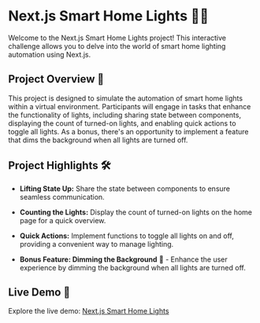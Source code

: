 # Next.js Smart Home Lights 🏡💡

Welcome to the Next.js Smart Home Lights project! This interactive challenge allows you to delve into the world of smart home lighting automation using Next.js. 

## Project Overview 🚀

This project is designed to simulate the automation of smart home lights within a virtual environment. Participants will engage in tasks that enhance the functionality of lights, including sharing state between components, displaying the count of turned-on lights, and enabling quick actions to toggle all lights. As a bonus, there's an opportunity to implement a feature that dims the background when all lights are turned off.

## Project Highlights 🛠️

- **Lifting State Up:** Share the state between components to ensure seamless communication.
  
- **Counting the Lights:** Display the count of turned-on lights on the home page for a quick overview.
  
- **Quick Actions:** Implement functions to toggle all lights on and off, providing a convenient way to manage lighting.
  
- **Bonus Feature: Dimming the Background** 🌌 - Enhance the user experience by dimming the background when all lights are turned off.


## Live Demo 🚀

Explore the live demo: [Next.js Smart Home Lights](https://nextjs-smart-home-lights.vercel.app/lights)
